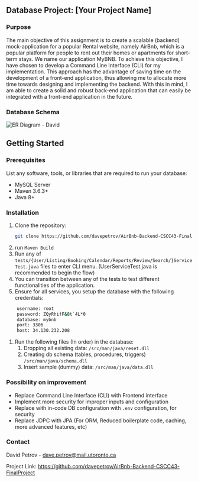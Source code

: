 ##  Database Project: [Your Project Name]

### Purpose

The main objective of this assignment is to create a scalable (backend) mock-application for a popular Rental website, namely AirBnb, which is a popular platform for people to rent out their homes or apartments for short-term stays. We name our application MyBNB. To achieve this objective, I have chosen to develop a Command Line Interface (CLI) for my implementation. This approach has the advantage of saving time on the development of a front-end application, thus allowing me to allocate more time towards designing and implementing the backend. With this in mind, I am able to create a solid and robust back-end application that can easily be integrated with a front-end application in the future.

### Database Schema
![ER Diagram - David](https://documents.lucid.app/documents/1cb6cd87-42e5-4e24-b09f-392ba820e687/pages/0_0?a=2494&x=43&y=-262&w=1862&h=1309&store=1&accept=image%2F*&auth=LCA%204b4e284eb2318ce8f369172a3e3553494532ceb9d7d5f654c7700d30f99a8a50-ts%3D1691280983)


## Getting Started

### Prerequisites

List any software, tools, or libraries that are required to run your database:

- MySQL Server
- Maven 3.6.3+
- Java 8+

### Installation

1. Clone the repository:
   ```sh
   git clone https://github.com/davepetrov/AirBnb-Backend-CSCC43-FinalProject
2. run `Maven Build`
3. Run any of `tests/{User/Listing/Booking/Calendar/Reports/Review/Search/}ServiceTest.java` files to enter CLI menu. (UserServiceTest.java is recommended to begin the flow)
4. You can transition between any of the tests to test different functionalities of the application.
5. Ensure for all services, you setup the database with the following credentials:
```sh
    username: root
    password: ZQyRhifF&8t`4L*0
    database: mybnb
    port: 3306
    host: 34.130.232.208
```
1. Run the following files (In order) in the database:
   1. Dropping all existing data: `/src/man/java/reset.dll` 
   2. Creating db schema (tables, procedures, triggers)  `/src/man/java/schema.dll` 
   3.  Insert sample (dummy) data:  `/src/man/java/data.dll`

### Possibility on improvement
- Replace Command Line Interface (CLI) with Frontend interface
- Implement more security for improper inputs and configuration
- Replace with in-code DB configuration with `.env` configuration, for security
- Replace JDPC with JPA (For ORM, Reduced boilerplate code, caching, more advanced features, etc)


### Contact
David Petrov - dave.petrov@mail.utoronto.ca

Project Link: https://github.com/davepetrov/AirBnb-Backend-CSCC43-FinalProject